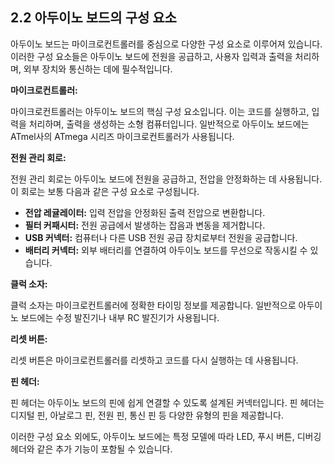 ## 2.2 아두이노 보드의 구성 요소

아두이노 보드는 마이크로컨트롤러를 중심으로 다양한 구성 요소로 이루어져 있습니다. 이러한 구성 요소들은 아두이노 보드에 전원을 공급하고, 사용자 입력과 출력을 처리하며, 외부 장치와 통신하는 데에 필수적입니다.

**마이크로컨트롤러:**

마이크로컨트롤러는 아두이노 보드의 핵심 구성 요소입니다. 이는 코드를 실행하고, 입력을 처리하며, 출력을 생성하는 소형 컴퓨터입니다. 일반적으로 아두이노 보드에는 ATmel사의 ATmega 시리즈 마이크로컨트롤러가 사용됩니다.

**전원 관리 회로:**

전원 관리 회로는 아두이노 보드에 전원을 공급하고, 전압을 안정화하는 데 사용됩니다. 이 회로는 보통 다음과 같은 구성 요소로 구성됩니다.

* **전압 레귤레이터:** 입력 전압을 안정화된 출력 전압으로 변환합니다.
* **필터 커패시터:** 전원 공급에서 발생하는 잡음과 변동을 제거합니다.
* **USB 커넥터:** 컴퓨터나 다른 USB 전원 공급 장치로부터 전원을 공급합니다.
* **배터리 커넥터:** 외부 배터리를 연결하여 아두이노 보드를 무선으로 작동시킬 수 있습니다.

**클럭 소자:**

클럭 소자는 마이크로컨트롤러에 정확한 타이밍 정보를 제공합니다. 일반적으로 아두이노 보드에는 수정 발진기나 내부 RC 발진기가 사용됩니다.

**리셋 버튼:**

리셋 버튼은 마이크로컨트롤러를 리셋하고 코드를 다시 실행하는 데 사용됩니다.

**핀 헤더:**

핀 헤더는 아두이노 보드의 핀에 쉽게 연결할 수 있도록 설계된 커넥터입니다. 핀 헤더는 디지털 핀, 아날로그 핀, 전원 핀, 통신 핀 등 다양한 유형의 핀을 제공합니다.

이러한 구성 요소 외에도, 아두이노 보드에는 특정 모델에 따라 LED, 푸시 버튼, 디버깅 헤더와 같은 추가 기능이 포함될 수 있습니다.